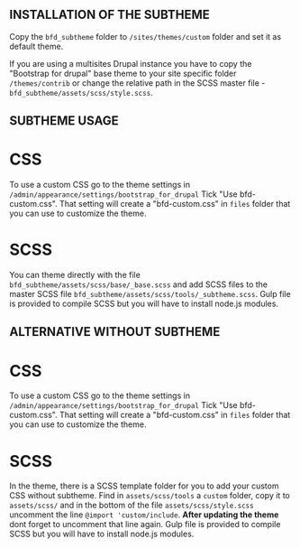 INSTALLATION OF THE SUBTHEME
---------------

Copy the `bfd_subtheme` folder to `/sites/themes/custom` folder and set it as
default theme.

If you are using a multisites Drupal instance you have to copy the
"Bootstrap for drupal" base theme to your site specific folder `/themes/contrib`
or change the relative path in the SCSS master file -
`bfd_subtheme/assets/scss/style.scss`.

SUBTHEME USAGE
------

# CSS
To use a custom CSS go to the theme settings in
`/admin/appearance/settings/bootstrap_for_drupal` Tick "Use bfd-custom.css".
That setting will create a "bfd-custom.css" in `files` folder that you can use
to customize the theme.

# SCSS
You can theme directly with the file `bfd_subtheme/assets/scss/base/_base.scss`
and add SCSS files to the master SCSS file
`bfd_subtheme/assets/scss/tools/_subtheme.scss`. Gulp file is provided to
compile SCSS but you will have to install node.js modules.

ALTERNATIVE WITHOUT SUBTHEME
--------------

# CSS
To use a custom CSS go to the theme settings in
`/admin/appearance/settings/bootstrap_for_drupal` Tick "Use bfd-custom.css".
That setting will create a "bfd-custom.css" in `files` folder that you can use
to customize the theme.

# SCSS
In the theme, there is a SCSS template folder for you to add your custom CSS
without subtheme. Find in `assets/scss/tools` a `custom` folder, copy it to
`assets/scss/` and in the bottom of the file `assets/scss/style.scss`
uncomment the line `@import 'custom/include`. **After updating the theme**
dont forget to uncomment that line again. Gulp file is provided to
compile SCSS but you will have to install node.js modules.
